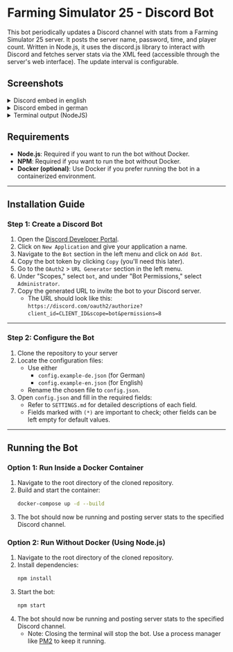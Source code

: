 # Farming Simulator 25 - Discord Bot

This bot periodically updates a Discord channel with stats from a Farming Simulator 25 server. 
It posts the server name, password, time, and player count. Written in Node.js, it uses the 
discord.js library to interact with Discord and fetches server stats via the XML feed 
(accessible through the server's web interface). The update interval is configurable.


## Screenshots

<details>
<summary>Discord embed in english</summary>

![discord_en.png](misc%2Fimages%2Fdiscord_en.png)

</details>

<details>
<summary>Discord embed in german</summary>

![discord_de.png](misc%2Fimages%2Fdiscord_de.png)

</details>

<details>
<summary>Terminal output (NodeJS)</summary>

![bot_terminal.png](misc%2Fimages%2Fbot_terminal.png)

</details>

## Requirements

- **Node.js**: Required if you want to run the bot without Docker.
- **NPM**: Required if you want to run the bot without Docker.
- **Docker (optional)**: Use Docker if you prefer running the bot in a containerized environment.

---

## Installation Guide

### Step 1: Create a Discord Bot

1. Open the [Discord Developer Portal](https://discord.com/developers/applications).
2. Click on `New Application` and give your application a name.
3. Navigate to the `Bot` section in the left menu and click on `Add Bot`.
4. Copy the bot token by clicking `Copy` (you'll need this later).
5. Go to the `OAuth2` > `URL Generator` section in the left menu.
6. Under "Scopes," select `bot`, and under "Bot Permissions," select `Administrator`.
7. Copy the generated URL to invite the bot to your Discord server.
   - The URL should look like this:
     `https://discord.com/oauth2/authorize?client_id=CLIENT_ID&scope=bot&permissions=8`

---

### Step 2: Configure the Bot

1. Clone the repository to your server
2. Locate the configuration files:
   - Use either 
     - `config.example-de.json` (for German) 
     - `config.example-en.json` (for English)
   - Rename the chosen file to `config.json`.
3. Open `config.json` and fill in the required fields:
   - Refer to `SETTINGS.md` for detailed descriptions of each field.
   - Fields marked with `(*)` are important to check; other fields can be left empty for default values.

---

## Running the Bot

### Option 1: Run Inside a Docker Container

1. Navigate to the root directory of the cloned repository.
2. Build and start the container:
   ```bash
   docker-compose up -d --build
   ```
3. The bot should now be running and posting server stats to the specified Discord channel.

### Option 2: Run Without Docker (Using Node.js)

1. Navigate to the root directory of the cloned repository.
2. Install dependencies:
   ```bash
   npm install
   ```
3. Start the bot:
   ```bash
   npm start
   ```
4. The bot should now be running and posting server stats to the specified Discord channel.
   - Note: Closing the terminal will stop the bot. Use a process manager like [PM2](https://pm2.io/) to keep it running.
